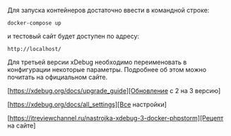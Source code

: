 Для запуска контейнеров достаточно ввести в командной строке:

`docker-compose up`

и тестовый сайт будет доступен по адресу:

`http://localhost/`

Для третьей версии xDebug необходимо переименовать в конфигурации некоторые параметры.
Подробнее об этом можно почитать на официальном сайте.

[https://xdebug.org/docs/upgrade_guide][Обновление с 2 на 3 версию]

[Обновление с 2 на 3 версию]: https://xdebug.org/docs/upgrade_guide

[https://xdebug.org/docs/all_settings][Все настройки]

[Все настройки]: https://xdebug.org/docs/all_settings

[https://itreviewchannel.ru/nastrojka-xdebug-3-docker-phpstorm][Рецепт на сайте]

[Рецепт на сайте]: https://itreviewchannel.ru/nastrojka-xdebug-3-docker-phpstorm

